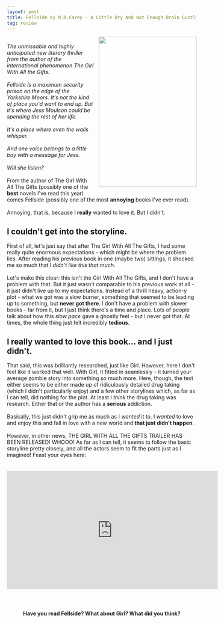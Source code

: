 ```yaml
---
layout: post
title: Fellside by M.R.Carey - A Little Dry And Not Enough Brain Guzzling Monsters
tag: review
---
```

<a href="https://3.bp.blogspot.com/-WsJD_ceVGoo/V4EdRz0zWKI/AAAAAAAABEo/OxYqn9T7I4gpZquGi5hRs2MzhGe55ZtsQCLcB/s1600/fellside.jpg" imageanchor="1" style="clear: right; float: right; margin-bottom: 1em; margin-left: 1em;"><img border="0" height="400" src="https://3.bp.blogspot.com/-WsJD_ceVGoo/V4EdRz0zWKI/AAAAAAAABEo/OxYqn9T7I4gpZquGi5hRs2MzhGe55ZtsQCLcB/s400/fellside.jpg" width="260" /></a><br />
<span id="freeText6761150205668678191"><i>The unmissable and highly anticipated new literary thriller from the author of the international phenomenon The Girl With All the Gifts.<br /><br /> Fellside is a maximum security prison on the edge of the Yorkshire Moors. It's not the kind of place you'd want to end up. But it's where Jess Moulson could be spending the rest of her life.<br /><br /> It's a place where even the walls whisper.<br /><br /> And one voice belongs to a little boy with a message for Jess.<br /><br />Will she listen?</i></span><br />
<br />
From the author of The Girl With All The Gifts (possibly one of the <b>best</b> novels I've read this year) comes Fellside (possibly one of the most <b>annoying</b> books I've ever read). <br />
<a href="https://3.bp.blogspot.com/-WsJD_ceVGoo/V4EdRz0zWKI/AAAAAAAABEo/OxYqn9T7I4gpZquGi5hRs2MzhGe55ZtsQCLcB/s1600/fellside.jpg" imageanchor="1" style="clear: right; float: right; margin-bottom: 1em; margin-left: 1em;"></a><b></b><i></i><u></u><sub></sub><sup></sup><strike></strike><br />
Annoying, that is, because I&nbsp;<b>really</b>&nbsp;wanted to love it. But I didn't.<br />
<h2>I couldn't get into the storyline.</h2>
First of all, let's just say that after The Girl With All The Gifts, I had some really quite enormous expectations - which might be where the problem lies. After reading his previous book in one (maybe two) sittings, it shocked me so much that I <i>didn't like this that much</i>.<br />
<br />
Let's make this clear: this isn't the Girl With All The Gifts, and I don't have a problem with that. But it just wasn't comparable to his previous work at all - it just didn't live up to my expectations.&nbsp;Instead of a thrill heavy, action-y plot - what we got was a slow burner, something that seemed to be leading up to something, but <b>never got there</b>. I don't have a problem with slower books - far from it, but I just think there's a time and place. Lots of people talk about how this <i>slow pace </i>gave a ghostly feel - but I never got that. At times, the whole thing just felt incredibly <b>tedious</b>.<br />
<h2>I really wanted to love this book... and I just didn't.</h2>
That said,&nbsp;this&nbsp;was brilliantly researched, just like Girl. However, here I don't feel like it worked that well. With Girl, it fitted in seamlessly - it turned your average zombie story into something so much more. Here, though, the text either seems to be either made up of ridiculously detailed drug taking (which I didn't particularly enjoy) and a few other storylines which, as far as I can tell, did nothing for the plot. At least I <i>think</i> the drug taking was research. Either that or the author has a <b>serious</b> addiction. <br />
<br />
Basically, this just didn't grip me as much as I <i>wanted </i>it to. I <i>wanted </i>to love and enjoy this and fall in love with a new world and<b> that just didn't happen</b>.<br />
<br />
However, in other news, THE GIRL WITH ALL THE GIFTS TRAILER HAS BEEN RELEASED! WHOOO! As far as I can tell, it seems to follow the basic storyline pretty closely, and all the actors seem to fit the parts just as I imagined! Feast your eyes here:<br />
<br />
<br />
<center>
<iframe allowfullscreen="" frameborder="0" height="315" src="https://www.youtube.com/embed/HjGkB_oWTe0" width="560"></iframe></center>
<h4 style="text-align: center;">
<br />
</h4>
<h4 style="text-align: center;">
Have you read Fellside? What about Girl?&nbsp;What did you think?</h4>
